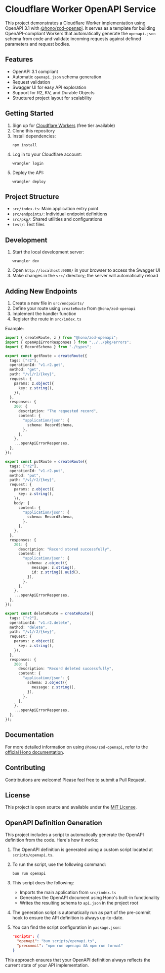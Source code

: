 # Cloudflare Worker OpenAPI Service

This project demonstrates a Cloudflare Worker implementation using OpenAPI 3.1 with [@hono/zod-openapi](https://github.com/honojs/hono). It serves as a template for building OpenAPI-compliant Workers that automatically generate the `openapi.json` schema from code and validate incoming requests against defined parameters and request bodies.

## Features

- OpenAPI 3.1 compliant
- Automatic `openapi.json` schema generation
- Request validation
- Swagger UI for easy API exploration
- Support for R2, KV, and Durable Objects
- Structured project layout for scalability

## Getting Started

1. Sign up for [Cloudflare Workers](https://workers.dev) (free tier available)
2. Clone this repository
3. Install dependencies:
   ```
   npm install
   ```
4. Log in to your Cloudflare account:
   ```
   wrangler login
   ```
5. Deploy the API:
   ```
   wrangler deploy
   ```

## Project Structure

- `src/index.ts`: Main application entry point
- `src/endpoints/`: Individual endpoint definitions
- `src/pkg/`: Shared utilities and configurations
- `test/`: Test files

## Development

1. Start the local development server:
   ```
   wrangler dev
   ```
2. Open `http://localhost:9000/` in your browser to access the Swagger UI
3. Make changes in the `src/` directory; the server will automatically reload

## Adding New Endpoints

1. Create a new file in `src/endpoints/`
2. Define your route using `createRoute` from `@hono/zod-openapi`
3. Implement the handler function
4. Register the route in `src/index.ts`

Example:

```typescript:src/endpoints/r2/routes.ts
import { createRoute, z } from "@hono/zod-openapi";
import { openApiErrorResponses } from "../../pkg/errors";
import { RecordSchema } from "./types";

export const getRoute = createRoute({
  tags: ["r2"],
  operationId: "v1.r2.get",
  method: "get",
  path: "/v1/r2/{key}",
  request: {
    params: z.object({
      key: z.string(),
    }),
  },
  responses: {
    200: {
      description: "The requested record",
      content: {
        "application/json": {
          schema: RecordSchema,
        },
      },
    },
    ...openApiErrorResponses,
  },
});

export const putRoute = createRoute({
  tags: ["r2"],
  operationId: "v1.r2.put",
  method: "put",
  path: "/v1/r2/{key}",
  request: {
    params: z.object({
      key: z.string(),
    }),
    body: {
      content: {
        "application/json": {
          schema: RecordSchema,
        },
      },
    },
  },
  responses: {
    201: {
      description: "Record stored successfully",
      content: {
        "application/json": {
          schema: z.object({
            message: z.string(),
            id: z.string().uuid(),
          }),
        },
      },
    },
    ...openApiErrorResponses,
  },
});

export const deleteRoute = createRoute({
  tags: ["r2"],
  operationId: "v1.r2.delete",
  method: "delete",
  path: "/v1/r2/{key}",
  request: {
    params: z.object({
      key: z.string(),
    }),
  },
  responses: {
    200: {
      description: "Record deleted successfully",
      content: {
        "application/json": {
          schema: z.object({
            message: z.string(),
          }),
        },
      },
    },
    ...openApiErrorResponses,
  },
});
```

## Documentation

For more detailed information on using `@hono/zod-openapi`, refer to the [official Hono documentation](https://hono.dev/guides/zod-openapi).

## Contributing

Contributions are welcome! Please feel free to submit a Pull Request.

## License

This project is open source and available under the [MIT License](LICENSE).

## OpenAPI Definition Generation

This project includes a script to automatically generate the OpenAPI definition from the code. Here's how it works:

1. The OpenAPI definition is generated using a custom script located at `scripts/openapi.ts`.

2. To run the script, use the following command:
   ```
   bun run openapi
   ```

3. This script does the following:
   - Imports the main application from `src/index.ts`
   - Generates the OpenAPI document using Hono's built-in functionality
   - Writes the resulting schema to `api.json` in the project root

4. The generation script is automatically run as part of the pre-commit hook to ensure the API definition is always up-to-date.

5. You can find the script configuration in `package.json`:
   ```json
   "scripts": {
     "openapi": "bun scripts/openapi.ts",
     "precommit": "npm run openapi && npm run format"
   }
   ```

This approach ensures that your OpenAPI definition always reflects the current state of your API implementation.
